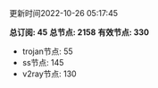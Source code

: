 更新时间2022-10-26 05:17:45

**总订阅: 45**
**总节点: 2158**
**有效节点: 330**
- trojan节点: 55
- ss节点: 145
- v2ray节点: 130
